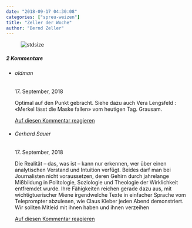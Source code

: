 ```yaml
---
date: "2018-09-17 04:30:08"
categories: ["spreu-weizen"]
title: "Zeller der Woche"
author: "Bernd Zeller"
---
```



<figure>
<img src="https://www.publicomag.com/wp-content/uploads/2018/09/loyale-Presse-1320x932.jpg" alt=stdsize>
</figure>


<!--more-->
<h5 class="comments-h">
2 Kommentare </h5>
<ul class="commentlist">
<li class="comment even thread-even depth-1 clearfix" id="li-comment-5392">
<h6 class="author">oldman</h6> <span class="date">17. September, 2018</span>



Optimal auf den Punkt gebracht. Siehe dazu auch Vera Lengsfeld : «Merkel lässt die Maske fallen» vom heutigen Tag. Grausam.

<a rel="nofollow" class="comment-reply-link" href="#comment-5392" data-commentid="5392" data-postid="7531" data-belowelement="comment-5392" data-respondelement="respond" data-replyto="Antworte auf oldman" aria-label="Antworte auf oldman">Auf diesen Kommentar reagieren</a> 


</li>
<li class="comment odd alt thread-odd thread-alt depth-1 clearfix" id="li-comment-5393">
<h6 class="author">Gerhard Sauer</h6> <span class="date">17. September, 2018</span>



Die Realität – das, was ist – kann nur erkennen, wer über einen analytischen Verstand und Intuition verfügt. Beides darf man bei Journalisten nicht voraussetzen, deren Gehirn durch jahrelange Mißbildung in Politologie, Soziologie und Theologie der Wirklichkeit entfremdet wurde. Ihre Fähigkeiten reichen gerade dazu aus, mit wichtigtuerischer Miene irgendwelche Texte in einfacher Sprache vom Teleprompter abzulesen, wie Claus Kleber jeden Abend demonstriert. Wir sollten Mitleid mit ihnen haben und ihnen verzeihen

<a rel="nofollow" class="comment-reply-link" href="#comment-5393" data-commentid="5393" data-postid="7531" data-belowelement="comment-5393" data-respondelement="respond" data-replyto="Antworte auf Gerhard Sauer" aria-label="Antworte auf Gerhard Sauer">Auf diesen Kommentar reagieren</a> 


</li>
</ul>
